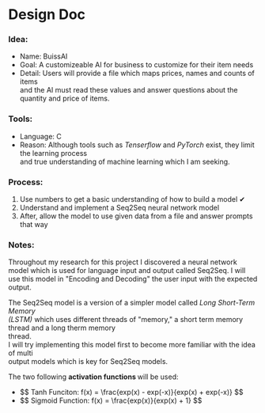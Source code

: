 <h1> Design Doc </h1>

<h3> Idea: </h3>
<ul>
    <li>Name: BuissAI</li>
    <li>Goal: A customizeable AI for business to customize for their item needs</li>
    <li>
        Detail: Users will provide a file which maps prices, names and counts of items <br>
        and the AI must read these values and answer questions about the quantity and price of items.
    </li>
</ul>

<h3> Tools: </h3>
<ul>
    <li>Language: C</li>
    <li>Reason: Although tools such as <i>Tenserflow</i> and <i>PyTorch</i> exist, they limit the learning process <br>
            and true understanding of machine learning which I am seeking.
    </li>
</ul>

<h3> Process: </h3>
<ol>
    <li> Use numbers to get a basic understanding of how to build a model &#10004 </li> 
    <li> Understand and implement a Seq2Seq neural network model </li>
    <li> After, allow the model to use given data from a file and answer prompts that way </li>
</ol>

<h3> Notes: </h3>
<p>
    Throughout my research for this project I discovered a neural network model which is used for
    language input and output called Seq2Seq. I will use this model in "Encoding and Decoding" the 
    user input with the expected output.<br>
</p>
<p>
    The Seq2Seq model is a version of a simpler model called <i> Long Short-Term Memory <br> (LSTM) </i>
    which uses different threads of "memory," a short term memory thread and a long therm memory <br>
    thread. <br>
    I will try implementing this model first to become more familiar with the idea of multi <br>
    output models which is key for Seq2Seq models.<br>
</p>

The two following <b> activation functions </b> will be used:
<ul>
    <li>
    $$
    Tanh Funciton:
    f(x) = \frac{exp(x) - exp(-x)}{exp(x) + exp(-x)}
    $$
    </li>
    <li>
    $$
    Sigmoid Function:
    f(x) = \frac{exp(x)}{exp(x) + 1}
    $$
    </li>
</ul>

